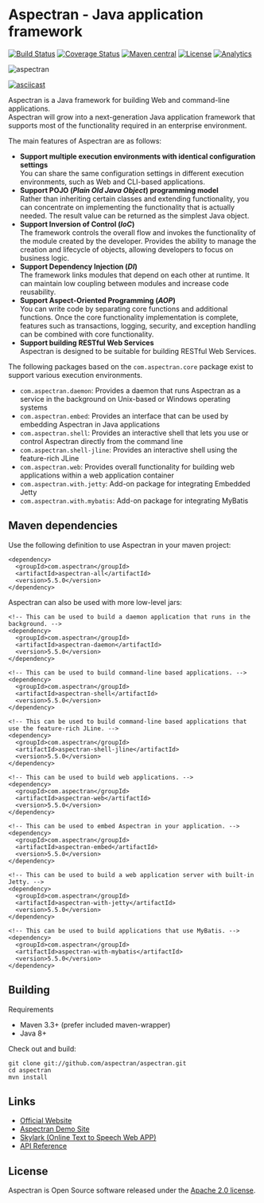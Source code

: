 # Aspectran - Java application framework

[![Build Status](https://travis-ci.org/aspectran/aspectran.svg?branch=master)](https://travis-ci.org/aspectran/aspectran)
[![Coverage Status](https://coveralls.io/repos/github/aspectran/aspectran/badge.svg?branch=master)](https://coveralls.io/github/aspectran/aspectran?branch=master)
[![Maven central](https://maven-badges.herokuapp.com/maven-central/com.aspectran/aspectran/badge.svg#v5.5.0)](https://maven-badges.herokuapp.com/maven-central/com.aspectran/aspectran)
[![License](https://img.shields.io/:license-apache-orange.svg)](https://www.apache.org/licenses/LICENSE-2.0.html)
[![Analytics](https://ga-beacon.appspot.com/UA-66807210-1/aspectran/aspectran-readme?pixel)](https://github.com/aspectran/aspectran)

![aspectran](http://www.aspectran.com/images/header_aspectran.png)

[![asciicast](https://asciinema.org/a/208915.png)](https://asciinema.org/a/208915)

Aspectran is a Java framework for building Web and command-line applications.  
Aspectran will grow into a next-generation Java application framework that supports most of the functionality required in an enterprise environment.

The main features of Aspectran are as follows:

* **Support multiple execution environments with identical configuration settings**  
  You can share the same configuration settings in different execution environments, such as Web and CLI-based applications.
* **Support POJO (*Plain Old Java Object*) programming model**  
  Rather than inheriting certain classes and extending functionality, you can concentrate on implementing the functionality that is actually needed.
  The result value can be returned as the simplest Java object.
* **Support Inversion of Control (*IoC*)**  
  The framework controls the overall flow and invokes the functionality of the module created by the developer.
  Provides the ability to manage the creation and lifecycle of objects, allowing developers to focus on business logic.
* **Support Dependency Injection (*DI*)**  
  The framework links modules that depend on each other at runtime.
  It can maintain low coupling between modules and increase code reusability.
* **Support Aspect-Oriented Programming (*AOP*)**  
  You can write code by separating core functions and additional functions.
  Once the core functionality implementation is complete, features such as transactions, logging, security, and exception handling can be combined with core functionality.
* **Support building RESTful Web Services**  
  Aspectran is designed to be suitable for building RESTful Web Services.

The following packages based on the `com.aspectran.core` package exist to support various execution environments.

* `com.aspectran.daemon`: Provides a daemon that runs Aspectran as a service in the background on Unix-based or Windows operating systems
* `com.aspectran.embed`: Provides an interface that can be used by embedding Aspectran in Java applications
* `com.aspectran.shell`: Provides an interactive shell that lets you use or control Aspectran directly from the command line
* `com.aspectran.shell-jline`: Provides an interactive shell using the feature-rich JLine
* `com.aspectran.web`: Provides overall functionality for building web applications within a web application container
* `com.aspectran.with.jetty`: Add-on package for integrating Embedded Jetty
* `com.aspectran.with.mybatis`: Add-on package for integrating MyBatis

## Maven dependencies

Use the following definition to use Aspectran in your maven project:

    <dependency>
      <groupId>com.aspectran</groupId>
      <artifactId>aspectran-all</artifactId>
      <version>5.5.0</version>
    </dependency>

Aspectran can also be used with more low-level jars:

    <!-- This can be used to build a daemon application that runs in the background. -->
    <dependency>
      <groupId>com.aspectran</groupId>
      <artifactId>aspectran-daemon</artifactId>
      <version>5.5.0</version>
    </dependency>
    
    <!-- This can be used to build command-line based applications. -->
    <dependency>
      <groupId>com.aspectran</groupId>
      <artifactId>aspectran-shell</artifactId>
      <version>5.5.0</version>
    </dependency>
    
    <!-- This can be used to build command-line based applications that use the feature-rich JLine. -->
    <dependency>
      <groupId>com.aspectran</groupId>
      <artifactId>aspectran-shell-jline</artifactId>
      <version>5.5.0</version>
    </dependency>
    
    <!-- This can be used to build web applications. -->
    <dependency>
      <groupId>com.aspectran</groupId>
      <artifactId>aspectran-web</artifactId>
      <version>5.5.0</version>
    </dependency>
    
    <!-- This can be used to embed Aspectran in your application. -->
    <dependency>
      <groupId>com.aspectran</groupId>
      <artifactId>aspectran-embed</artifactId>
      <version>5.5.0</version>
    </dependency>
    
    <!-- This can be used to build a web application server with built-in Jetty. -->
    <dependency>
      <groupId>com.aspectran</groupId>
      <artifactId>aspectran-with-jetty</artifactId>
      <version>5.5.0</version>
    </dependency>
    
    <!-- This can be used to build applications that use MyBatis. -->
    <dependency>
      <groupId>com.aspectran</groupId>
      <artifactId>aspectran-with-mybatis</artifactId>
      <version>5.5.0</version>
    </dependency>

## Building

Requirements

* Maven 3.3+ (prefer included maven-wrapper)
* Java 8+

Check out and build:

    git clone git://github.com/aspectran/aspectran.git
    cd aspectran
    mvn install
    
## Links

* [Official Website](http://www.aspectran.com/)
* [Aspectran Demo Site](http://demo.aspectran.com/)
* [Skylark (Online Text to Speech Web APP)](http://skylark.aspectran.com/)
* [API Reference](http://javadoc.io/doc/com.aspectran/aspectran-all)

## License

Aspectran is Open Source software released under the [Apache 2.0 license](http://www.apache.org/licenses/LICENSE-2.0).
